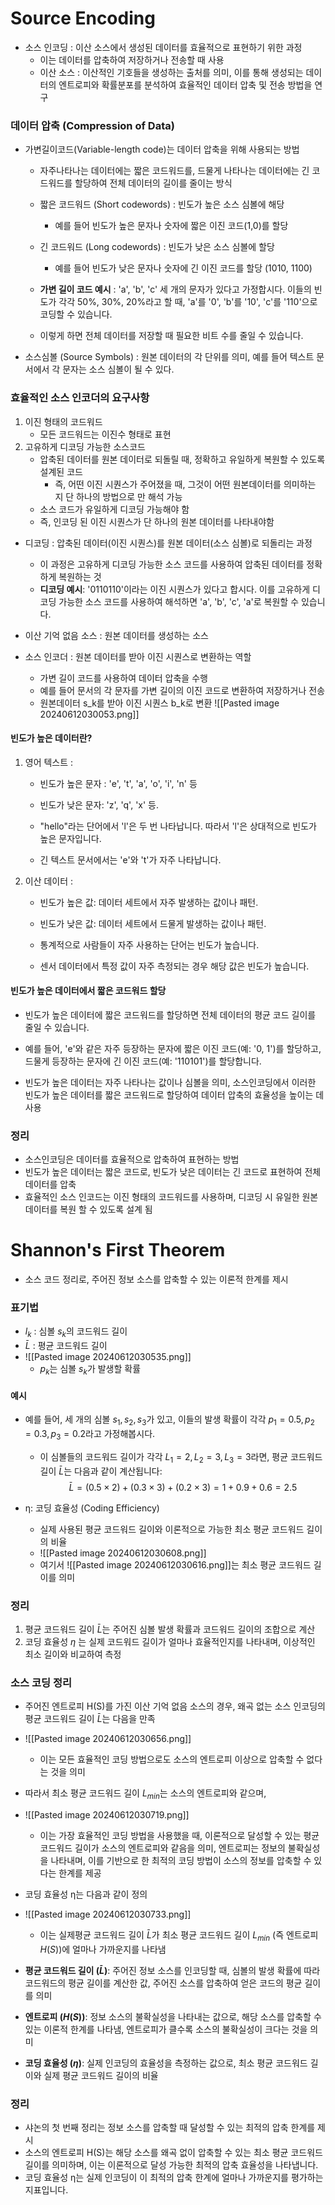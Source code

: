 # Source Encoding
- 소스 인코딩 : 이산 소스에서 생성된 데이터를 효율적으로 표현하기 위한 과정
	- 이는 데이터를 압축하여 저장하거나 전송할 때 사용
	- 이산 소스 : 이산적인 기호들을 생성하는 출처를 의미, 이를 통해 생성되는 데이터의 엔트로피와 확률분포를 분석하여 효율적인 데이터 압축 및 전송 방법을 연구

### 데이터 압축 (Compression of Data)
- 가변길이코드(Variable-length code)는 데이터 압축을 위해 사용되는 방법
	- 자주나타나는 데이터에는 짧은 코드워드를, 드물게 나타나는 데이터에는 긴 코드워드를 할당하여 전체 데이터의 길이를 줄이는 방식

	- 짧은 코드워드 (Short codewords) : 빈도가 높은 소스 심볼에 해당
		- 예를 들어 빈도가 높은 문자나 숫자에 짧은 이진 코드(1,0)를 할당
	- 긴 코드워드 (Long codewords) : 빈도가 낮은 소스 심볼에 할당
		- 예를 들어 빈도가 낮은 문자나 숫자에 긴 이진 코드를 할당 (1010, 1100)

	- **가변 길이 코드 예시** : 'a', 'b', 'c' 세 개의 문자가 있다고 가정합시다. 이들의 빈도가 각각 50%, 30%, 20%라고 할 때, 'a'를 '0', 'b'를 '10', 'c'를 '110'으로 코딩할 수 있습니다. 
	- 이렇게 하면 전체 데이터를 저장할 때 필요한 비트 수를 줄일 수 있습니다.
- 소스심볼 (Source Symbols) : 원본 데이터의 각 단위를 의미, 예를 들어 텍스트 문서에서 각 문자는 소스 심볼이 될 수 있다.
### 효율적인 소스 인코더의 요구사항
1. 이진 형태의 코드워드
	- 모든 코드워드는 이진수 형태로 표현
2. 고유하게 디코딩 가능한 소스코드
	- 압축된 데이터를 원본 데이터로 되돌릴 때, 정확하고 유일하게 복원할 수 있도록 설계된 코드
		- 즉, 어떤 이진 시퀀스가 주어졌을 때, 그것이 어떤 원본데이터를 의미하는 지 단 하나의 방법으로 만 해석 가능
	- 소스 코드가 유일하게 디코딩 가능해야 함
	- 즉, 인코딩 된 이진 시퀀스가 단 하나의 원본 데이터를 나타내야함

- 디코딩 : 압축된 데이터(이진 시퀀스)를 원본 데이터(소스 심볼)로 되돌리는 과정
	- 이 과정은 고유하게 디코딩 가능한 소스 코드를 사용하여 압축된 데이터를 정확하게 복원하는 것
	- **디코딩 예시**: '0110110'이라는 이진 시퀀스가 있다고 합시다. 이를 고유하게 디코딩 가능한 소스 코드를 사용하여 해석하면 'a', 'b', 'c', 'a'로 복원할 수 있습니다.

- 이산 기억 없음 소스 : 원본 데이터를 생성하는 소스
- 소스 인코더 : 원본 데이터를 받아 이진 시퀀스로 변환하는 역할
	- 가변 길이 코드를 사용하여 데이터 압축을 수행
	- 예를 들어 문서의 각 문자를 가변 길이의 이진 코드로 변환하여 저장하거나 전송
	- 원본데이터 s_k를 받아 이진 시퀀스 b_k로 변환
![[Pasted image 20240612030053.png]]
#### 빈도가 높은 데이터란?
1. 영어 텍스트 : 
	- 빈도가 높은 문자 : 'e', 't', 'a', 'o', 'i', 'n' 등
	- 빈도가 낮은 문자: 'z', 'q', 'x' 등.

	- "hello"라는 단어에서 'l'은 두 번 나타납니다. 따라서 'l'은 상대적으로 빈도가 높은 문자입니다.
	- 긴 텍스트 문서에서는 'e'와 't'가 자주 나타납니다.
2. 이산 데이터 : 
	- 빈도가 높은 값: 데이터 세트에서 자주 발생하는 값이나 패턴.
	- 빈도가 낮은 값: 데이터 세트에서 드물게 발생하는 값이나 패턴.

	- 통계적으로 사람들이 자주 사용하는 단어는 빈도가 높습니다.
	- 센서 데이터에서 특정 값이 자주 측정되는 경우 해당 값은 빈도가 높습니다.

#### 빈도가 높은 데이터에서 짧은 코드워드 할당
- 빈도가 높은 데이터에 짧은 코드워드를 할당하면 전체 데이터의 평균 코드 길이를 줄일 수 있습니다.
- 예를 들어, 'e'와 같은 자주 등장하는 문자에 짧은 이진 코드(예: '0, 1')를 할당하고, 드물게 등장하는 문자에 긴 이진 코드(예: '110101')를 할당합니다.

- 빈도가 높은 데이터는 자주 나타나는 값이나 심볼을 의미, 소스인코딩에서 이러한 빈도가 높은 데이터를 짧은 코드워드로 할당하여 데이터 압축의 효율성을 높이는 데 사용
### 정리
- 소스인코딩은 데이터를 효율적으로 압축하여 표현하는 방법
- 빈도가 높은 데이터는 짧은 코드로, 빈도가 낮은 데이터는 긴 코드로 표현하여 전체 데이터를 압축
- 효율적인 소스 인코드는 이진 형태의 코드워드를 사용하며, 디코딩 시 유일한 원본 데이터를 복원 할 수 있도록 설계 됨

# Shannon's First Theorem
- 소스 코드 정리로, 주어진 정보 소스를 압축할 수 있는 이론적 한계를 제시

### 표기법
- $l_k$ : 심볼 $s_k$의 코드워드 길이
- $\bar{L}$ : 평균 코드워드 길이
- ![[Pasted image 20240612030535.png]]
	- $p_k$​는 심볼 $s_k$가 발생할 확률
#### 예시
- 예를 들어, 세 개의 심볼 $s_1, s_2, s_3$가 있고, 이들의 발생 확률이 각각 $p_1 = 0.5, p_2 = 0.3, p_3 = 0.2$라고 가정해봅시다. 
	- 이 심볼들의 코드워드 길이가 각각 $L_1 = 2,L_2 = 3,L_3 = 3$라면, 평균 코드워드 길이 $\bar{L}$는 다음과 같이 계산됩니다:
$$\bar{L} = (0.5 \times 2) + (0.3 \times 3) + (0.2 \times 3) = 1 + 0.9 + 0.6 = 2.5$$

- η: 코딩 효율성 (Coding Efficiency)
	- 실제 사용된 평균 코드워드 길이와 이론적으로 가능한 최소 평균 코드워드 길이의 비율
	- ![[Pasted image 20240612030608.png]]
	- 여기서 ![[Pasted image 20240612030616.png]]는 최소 평균 코드워드 길이를 의미
### 정리
1. 평균 코드워드 길이 $\bar{L}$는 주어진 심볼 발생 확률과 코드워드 길이의 조합으로 계산
2. 코딩 효율성 $η$ 는 실제 코드워드 길이가 얼마나 효율적인지를 나타내며, 이상적인 최소 길이와 비교하여 측정

### 소스 코딩 정리
- 주어진 엔트로피 H(S)를 가진 이산 기억 없음 소스의 경우, 왜곡 없는 소스 인코딩의 평균 코드워드 길이 $\bar{L}$는 다음을 만족
- ![[Pasted image 20240612030656.png]]
	- 이는 모든 효율적인 코딩 방법으로도 소스의 엔트로피 이상으로 압축할 수 없다는 것을 의미
- 따라서 최소 평균 코드워드 길이 $L_{min}$는 소스의 엔트로피와 같으며,
- ![[Pasted image 20240612030719.png]]
	- 이는 가장 효율적인 코딩 방법을 사용했을 때, 이론적으로 달성할 수 있는 평균 코드워드 길이가 소스의 엔트로피와 같음을 의미, 엔트로피는 정보의 불확실성을 나타내며, 이를 기반으로 한 최적의 코딩 방법이 소스의 정보를 압축할 수 있다는 한계를 제공
- 코딩 효율성 η는 다음과 같이 정의
- ![[Pasted image 20240612030733.png]]
	- 이는 실제평균 코드워드 길이 $\bar{L}$가 최소 평균 코드워드 길이 $L_{min}$ (즉 엔트로피 $H(S)$)에 얼마나 가까운지를 나타냄

- **평균 코드워드 길이 ($\bar{L}$)**: 주어진 정보 소스를 인코딩할 때, 심볼의 발생 확률에 따라 코드워드의 평균 길이를 계산한 값, 주어진 소스를 압축하여 얻은 코드의 평균 길이를 의미
- **엔트로피 ($H(S)$)**: 정보 소스의 불확실성을 나타내는 값으로, 해당 소스를 압축할 수 있는 이론적 한계를 나타냄, 엔트로피가 클수록 소스의 불확실성이 크다는 것을 의미
- **코딩 효율성 ($η$)**: 실제 인코딩의 효율성을 측정하는 값으로, 최소 평균 코드워드 길이와 실제 평균 코드워드 길이의 비율
### 정리
- 샤논의 첫 번째 정리는 정보 소스를 압축할 때 달성할 수 있는 최적의 압축 한계를 제시
- 소스의 엔트로피 H(S)는 해당 소스를 왜곡 없이 압축할 수 있는 최소 평균 코드워드 길이를 의미하며, 이는 이론적으로 달성 가능한 최적의 압축 효율성을 나타냅니다. 
- 코딩 효율성 η는 실제 인코딩이 이 최적의 압축 한계에 얼마나 가까운지를 평가하는 지표입니다.